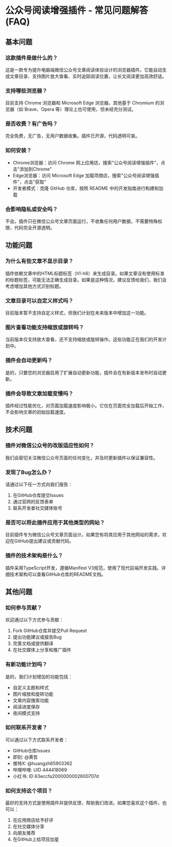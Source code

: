 # 公众号阅读增强插件 - 常见问题解答 (FAQ)

## 基本问题

### 这款插件是做什么的？

这是一款专为提升电脑端微信公众号文章阅读体验设计的浏览器插件。它能自动生成文章目录、支持图片放大查看、实时追踪阅读位置，让长文阅读更加高效舒适。

### 支持哪些浏览器？

目前支持 Chrome 浏览器和 Microsoft Edge 浏览器。其他基于 Chromium 的浏览器（如 Brave、Opera 等）理论上也可使用，但未经充分测试。

### 是否收费？有广告吗？

完全免费，无广告，无用户数据收集。插件已开源，代码透明可查。

### 如何安装？

- Chrome浏览器：访问 Chrome 网上应用店，搜索"公众号阅读增强插件"，点击"添加到Chrome"
- Edge浏览器：访问 Microsoft Edge 加载项商店，搜索"公众号阅读增强插件"，点击"获取"
- 开发者模式：克隆 GitHub 仓库，按照 README 中的开发指南进行构建和加载

### 会影响隐私或安全吗？

不会。插件只在微信公众号文章页面运行，不收集任何用户数据，不需要特殊权限，代码完全开源透明。

## 功能问题

### 为什么有些文章不显示目录？

插件依赖文章中的HTML标题标签（h1-h6）来生成目录。如果文章没有使用标准的标题标签，可能无法正确生成目录。如果是这种情况，建议反馈给我们，我们会考虑增加其他方式识别标题。

### 文章目录可以自定义样式吗？

目前版本暂不支持自定义样式，但我们计划在未来版本中增加这一功能。

### 图片查看功能支持缩放或旋转吗？

当前版本仅支持放大查看，还不支持缩放或旋转操作。这些功能正在我们的开发计划中。

### 插件会自动更新吗？

是的，只要您的浏览器启用了扩展自动更新功能，插件会在有新版本发布时自动更新。

### 插件会导致文章加载变慢吗？

插件经过性能优化，对页面加载速度影响极小。它仅在页面完全加载后开始工作，不会影响文章的初始加载速度。

## 技术问题

### 插件对微信公众号的改版适应性如何？

我们会密切关注微信公众号页面的任何变化，并及时更新插件以保证兼容性。

### 发现了Bug怎么办？

请通过以下任一方式向我们报告：

1. 在GitHub仓库提交Issues
2. 通过官网的反馈表单
3. 联系开发者社交媒体账号

### 是否可以将此插件应用于其他类型的网站？

目前插件专为微信公众号文章页面设计。如果您有将其应用于其他网站的需求，欢迎在GitHub提出建议或贡献代码。

### 插件的技术架构是什么？

插件采用TypeScript开发，遵循Manifest V3规范，使用了现代前端开发实践。详细技术架构可以查看GitHub仓库的README文档。

## 其他问题

### 如何参与贡献？

欢迎通过以下方式参与贡献：

1. Fork GitHub仓库并提交Pull Request
2. 提出功能建议或报告Bug
3. 完善文档或提供翻译
4. 在社交媒体上分享和推广插件

### 有新功能计划吗？

是的，我们计划增加的功能包括：

- 自定义主题和样式
- 图片缩放和旋转功能
- 文章内容搜索功能
- 阅读进度保存
- 夜间模式支持

### 如何联系开发者？

可以通过以下方式联系开发者：

- GitHub仓库Issues
- 即刻: @黄哲
- 推特X: @huangzh65903362
- 哔哩哔哩: UID 444418069
- 小红书: ID 63eccfa2000000002600707d

### 如何支持这个项目？

最好的支持方式是使用插件并提供反馈，帮助我们改进。如果您喜欢这个插件，也可以：

1. 在应用商店给予好评
2. 在社交媒体分享
3. 向朋友推荐
4. 在GitHub上给项目加星
